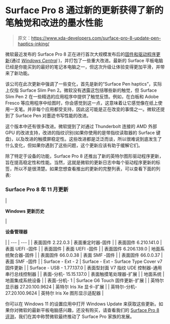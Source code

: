 # Surface Pro 8 通过新的更新获得了新的笔触觉和改进的墨水性能

> 原文：<https://www.xda-developers.com/surface-pro-8-update-pen-haptics-inking/>

微软最近发布的 Surface Pro 8 正在进行首次大规模发布后的[固件和驱动程序更新](https://support.microsoft.com/en-us/surface/surface-pro-8-update-history-1080bf34-7e87-408c-8619-80571283526e)(通过 [*Windows Central*](https://www.windowscentral.com/surface-pro-8-firmware-update-enables-new-surface-pen-haptics-and-improves-inking) )，并打包了一些重大改进。最新的 Surface 平板电脑已经是你能买到的最好的笔记本电脑之一，但这次升级让体验变得更加平滑，并带来了新功能。

该公司在此次更新中强调了一些变化，首先是新的“Surface Pen haptics”，实际上仅指 Surface Slim Pen 2。微软没有透露这包括哪些新的触觉，但 Surface Slim Pen 2 在一些精选的应用程序中提供了触觉反馈。例如，在白板和 Adobe Fresco 等应用程序中绘图时，你会感觉到这一点，这意味着让它感觉像在纸上使用一支笔。并非每个应用都受支持，因此这可能是正在改变的事情之一。微软还提到了 Surface Pen 对墨迹书写性能的改进。

这个版本中还有很多改进。微软提到了对通过 Thunderbolt 连接的 AMD 外部 GPU 的改进支持，改进的指纹识别(如果你使用的是带指纹读取器的 Surface 键盘)，以及改进的触摸屏稳定性。这些改进都是泛泛而谈，所以很难说到底发生了什么变化，但如果你遇到了这些问题，这个更新应该有助于缓解它们。

除了特定于设备的功能，Surface Pro 8 还推出了新的英特尔图形驱动程序更新，旨在提高稳定性和性能。当然，这就是微软的更新日志中每个驱动程序更新的标签，所以不是很清楚。如果您想查看推出的更新的完整列表，可以查看下面的列表:

### Surface Pro 8 年 11 月更新

| 

**Windows 更新历史**

 | 

**设备管理器**

 |
| --- | --- |
| 表面固件 2.22.0.3 | 表面重定时器-固件 |
| 表面固件 6.210.141.0 | 表面 UEFI -固件 |
| 表面固件 | 表面 UEFI -固件 |
| 表面固件 6.206.139.0 | 地面系统聚合器-固件 |
| 表面固件 66.0.0.38 | 表面 SMF -固件 |
| 表面固件 66.0.0.37 | 表面 SMF -固件 |
| Surface - Ext - 2 | Surface - Ext - Surface Type Cover v7 固件更新 |
| Surface - USB - 1.77.137.0 | 表面型封面 V7 指纹 UDE 控制器-通用串行总线控制器 |
| 表面-分机- 15.15.137.0 | 表面触摸笔处理器-扩展 |
| 地面系统 | 地面集成系统设备 |
| 表面-分机- 1 | Surface G6 Touch 固件更新-扩展 |
| 英特尔显示器 27.20.100.9624 | 英特尔 Iris Xe 显卡-扩展 |
| 英特尔-分机- 27.20.100.9624 | 英特尔 Iris Xe 图形显示适配器 |

你可以在 Windows 11 的设置应用中打开 Windows Update 来获取这些更新。如果你对微软的最新平板电脑感兴趣，还没有购买，请查看我们的 [Surface Pro 8 评测](https://www.xda-developers.com/surface-pro-8-review/)，我们在其中称赞微软最终推动了 Surface Pro 家族的发展。